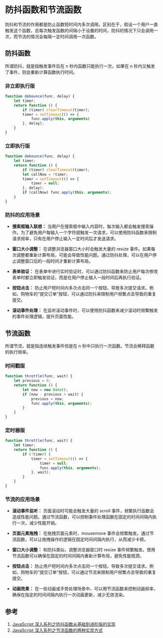 # 防抖函数和节流函数

防抖和节流的作用都是防止函数短时间内多次调用。区别在于，假设一个用户一直触发这个函数，且每次触发函数的间隔小于设置的时间，防抖的情况下只会调用一次，而节流的情况会每隔一定时间调用一次函数。

## 防抖函数

所谓防抖，就是指触发事件后在 n 秒内函数只能执行一次，如果在 n 秒内又触发了事件，则会重新计算函数执行时间。

### 非立即执行版

```javascript
function debounce(func, delay) {
    let timer;
    return function () {
        if (timer) clearTimeout(timer);
        timer = setTimeout(() => {
            func.apply(this, arguments)
        }, delay);
    }
}
```

### 立即执行版

```javascript
function debounce(func, delay) {
    let timer;
    return function () {
        if (timer) clearTimeout(timer);
        let callNow = !timer;
        timer = setTimeout(() => {
            timer = null;
        }, delay);
        if (callNow) func.apply(this, arguments);
    }
}
```

### 防抖的应用场景

* **搜索框输入联想：** 当用户在搜索框中输入内容时，每次输入都会触发搜索操作。为了避免用户每输入一个字符就触发一次请求，可以使用防抖函数来限制请求频率，只有在用户停止输入一定时间后才发送请求。

* **窗口大小调整：** 在调整浏览器窗口大小时会触发大量的 resize 事件。如果每次调整都重新计算布局，可能会导致性能问题。通过防抖处理，可以在用户停止调整窗口后的一段时间才重新计算布局。

* **表单验证：** 在表单中进行实时验证时，可以通过防抖函数来防止用户每次修改表单时都立即触发验证，而是在用户停止输入一段时间后再执行验证。

* **按钮点击：** 防止用户短时间内多次点击同一个按钮，导致多次提交请求。例如，购物车的“提交订单”按钮，可以通过防抖来限制用户频繁点击导致的重复提交。

* **滚动事件处理：** 在监听滚动事件时，可以使用防抖函数来减少滚动时频繁触发的事件处理逻辑，提升页面性能。

## 节流函数

所谓节流，就是指连续触发事件但是在 n 秒中只执行一次函数。节流会稀释函数的执行频率。

### 时间戳版

```javascript
function throttle(func, wait) {
    let previous = 0;
    return function () {
        let now = new Date();
        if (now - previous > wait) {
            previous = now;
            func.apply(this, arguments);
        }
    }
}
```

### 定时器版

```javascript
function throttle(func, wait) {
    let timer;
    return function () {
        if (!timer) {
            timer = setTimeout(() => {
                timer = null;
                func.apply(this, arguments);
            }, wait);
        }
    }
}
```

### 节流的应用场景

* **滚动事件监听：** 页面滚动时可能会触发大量的 scroll 事件，频繁执行函数会造成性能问题。通过节流函数，可以控制事件处理函数在固定的时间间隔内执行一次，减少性能开销。

* **页面元素拖拽：** 在拖拽页面元素时，mousemove 事件会频繁触发。通过节流函数，可以让拖拽操作的逻辑在固定时间间隔内执行，从而减少卡顿。

* **窗口大小调整：** 和防抖类似，调整浏览器窗口时 resize 事件频繁触发。使用节流函数可以确保在固定的时间间隔内重新计算布局，避免性能瓶颈。

* **按钮点击：** 防止用户短时间内多次点击同一个按钮，导致多次提交请求。例如，购物车的“提交订单”按钮，可以通过节流来限制用户频繁点击导致的重复提交。

* **动画效果：** 在一些动画或手势处理场景中，可以用节流函数来控制动画帧率，确保在指定的时间间隔内执行一次动画更新，减少无效渲染。

## 参考

1. [JavaScript 深入系列之防抖函数从基础到进阶版的实现](https://github.com/yuanyuanbyte/Blog/issues/116)
2. [JavaScript 深入系列之节流函数的两种实现方式](https://github.com/yuanyuanbyte/Blog/issues/117)